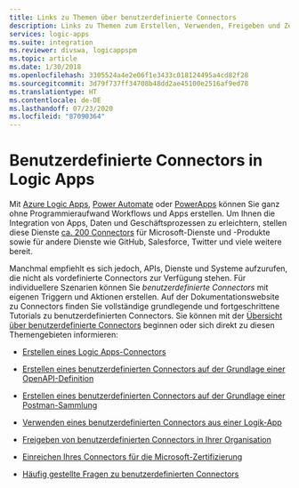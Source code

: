 ```yaml
---
title: Links zu Themen über benutzerdefinierte Connectors
description: Links zu Themen zum Erstellen, Verwenden, Freigeben und Zertifizieren von benutzerdefinierten Connectors
services: logic-apps
ms.suite: integration
ms.reviewer: divswa, logicappspm
ms.topic: article
ms.date: 1/30/2018
ms.openlocfilehash: 3305524a4e2e06f1e3433c018124495a4cd82f28
ms.sourcegitcommit: 3d79f737ff34708b48dd2ae45100e2516af9ed78
ms.translationtype: HT
ms.contentlocale: de-DE
ms.lasthandoff: 07/23/2020
ms.locfileid: "87090364"
---
```

# <a name="custom-connectors-in-logic-apps"></a>Benutzerdefinierte Connectors in Logic Apps

Mit [Azure Logic Apps](https://azure.microsoft.com/services/logic-apps), [Power Automate](https://flow.microsoft.com) oder [PowerApps](https://powerapps.microsoft.com) können Sie ganz ohne Programmieraufwand Workflows und Apps erstellen. Um Ihnen die Integration von Apps, Daten und Geschäftsprozessen zu erleichtern, stellen diese Dienste [ca. 200 Connectors](/connectors/) für Microsoft-Dienste und -Produkte sowie für andere Dienste wie GitHub, Salesforce, Twitter und viele weitere bereit.

Manchmal empfiehlt es sich jedoch, APIs, Dienste und Systeme aufzurufen, die nicht als vordefinierte Connectors zur Verfügung stehen. Für individuellere Szenarien können Sie *benutzerdefinierte Connectors* mit eigenen Triggern und Aktionen erstellen. Auf der Dokumentationswebsite zu Connectors finden Sie vollständige grundlegende und fortgeschrittene Tutorials zu benutzerdefinierten Connectors. Sie können mit der [Übersicht über benutzerdefinierte Connectors](/connectors/custom-connectors/) beginnen oder sich direkt zu diesen Themengebieten informieren:

* [Erstellen eines Logic Apps-Connectors](/connectors/custom-connectors/create-logic-apps-connector)

* [Erstellen eines benutzerdefinierten Connectors auf der Grundlage einer OpenAPI-Definition](/connectors/custom-connectors/define-openapi-definition)

* [Erstellen eines benutzerdefinierten Connectors auf der Grundlage einer Postman-Sammlung](/connectors/custom-connectors/define-postman-collection)

* [Verwenden eines benutzerdefinierten Connectors aus einer Logik-App](/connectors/custom-connectors/use-custom-connector-logic-apps)

* [Freigeben von benutzerdefinierten Connectors in Ihrer Organisation](/connectors/custom-connectors/share)

* [Einreichen Ihres Connectors für die Microsoft-Zertifizierung](/connectors/custom-connectors/submit-certification)

* [Häufig gestellte Fragen zu benutzerdefinierten Connectors](/connectors/custom-connectors/faq)
